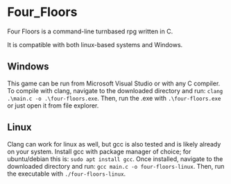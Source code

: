 # Four_Floors
Four Floors is a command-line turnbased rpg written in C.

It is compatible with both linux-based systems and Windows.

## Windows
This game can be run from Microsoft Visual Studio or with any C compiler.
To compile with clang, navigate to the downloaded directory and run:
`clang .\main.c -o .\four-floors.exe`.
Then, run the .exe with `.\four-floors.exe` or just open it from file explorer.

## Linux
Clang can work for linux as well, but gcc is also tested and is likely already on your system.
Install gcc with package manager of choice; for ubuntu/debian this is:
`sudo apt install gcc`.
Once installed, navigate to the downloaded directory and run:
`gcc main.c -o four-floors-linux`.
Then, run the executable with `./four-floors-linux`.
